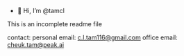 - 👋 Hi, I’m @tamcl

This is an incomplete readme file


contact:
personal email: c.l.tam116@gmail.com
office email: cheuk.tam@peak.ai

<!---
tamcl/tamcl is a ✨ special ✨ repository because its `README.md` (this file) appears on your GitHub profile.
You can click the Preview link to take a look at your changes.
--->
